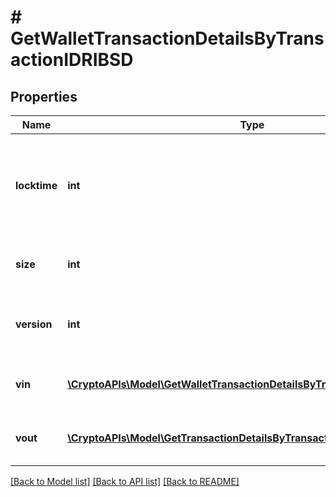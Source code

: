 # # GetWalletTransactionDetailsByTransactionIDRIBSD

## Properties

Name | Type | Description | Notes
------------ | ------------- | ------------- | -------------
**locktime** | **int** | Represents the time at which a particular transaction can be added to the blockchain. |
**size** | **int** | Represents the total size of this transaction. |
**version** | **int** | Represents the transaction version number. |
**vin** | [**\CryptoAPIs\Model\GetWalletTransactionDetailsByTransactionIDRIBSDVin[]**](GetWalletTransactionDetailsByTransactionIDRIBSDVin.md) | Object Array representation of transaction inputs |
**vout** | [**\CryptoAPIs\Model\GetTransactionDetailsByTransactionIDRIBSDVout[]**](GetTransactionDetailsByTransactionIDRIBSDVout.md) | Object Array representation of transaction outputs |

[[Back to Model list]](../../README.md#models) [[Back to API list]](../../README.md#endpoints) [[Back to README]](../../README.md)
